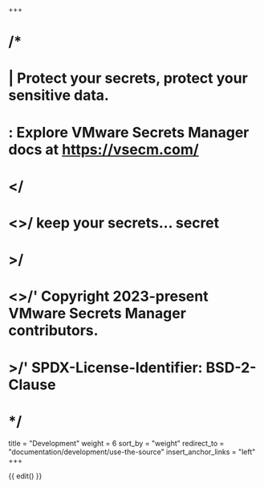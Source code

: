 +++
# /*
# |    Protect your secrets, protect your sensitive data.
# :    Explore VMware Secrets Manager docs at https://vsecm.com/
# </
# <>/  keep your secrets... secret
# >/
# <>/' Copyright 2023-present VMware Secrets Manager contributors.
# >/'  SPDX-License-Identifier: BSD-2-Clause
# */

title = "Development"
weight = 6
sort_by = "weight"
redirect_to = "documentation/development/use-the-source"
insert_anchor_links = "left"
+++

{{ edit() }}
